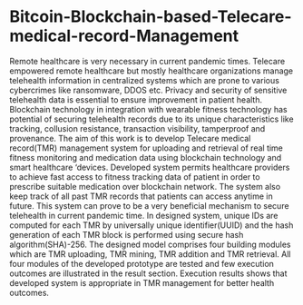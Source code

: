 # Bitcoin-Blockchain-based-Telecare-medical-record-Management

Remote healthcare is very necessary in current pandemic times. Telecare empowered 
remote healthcare but mostly healthcare organizations manage telehealth information in 
centralized systems which are prone to various cybercrimes like ransomware, DDOS etc. 
Privacy and security of sensitive telehealth data is essential to ensure improvement in patient 
health. Blockchain technology in integration with wearable fitness technology has potential of 
securing telehealth records due to its unique characteristics like tracking, collusion resistance, 
transaction visibility, tamperproof and provenance. The aim of this work is to develop Telecare 
medical record(TMR) management system for uploading and retrieval of real time fitness 
monitoring and medication data using blockchain technology and smart healthcare ‘devices. 
Developed system permits healthcare providers to achieve fast access to fitness tracking data of 
patient in order to prescribe suitable medication over blockchain network. The system also 
keep track of all past TMR records that patients can access anytime in future. This system can 
prove to be a very beneficial mechanism to secure telehealth in current pandemic time. In 
designed system, unique IDs are computed for each TMR by universally unique 
identifier(UUID) and the hash generation of each TMR block is performed using secure hash 
algorithm(SHA)-256. The designed model comprises four building modules which are TMR 
uploading, TMR mining, TMR addition and TMR retrieval. All four modules of the developed 
prototype are tested and few execution outcomes are illustrated in the result section. Execution 
results shows that developed system is appropriate in TMR management for better health 
outcomes.
